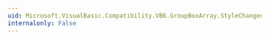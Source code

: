 ```yaml
---
uid: Microsoft.VisualBasic.Compatibility.VB6.GroupBoxArray.StyleChanged
internalonly: False
---
```


